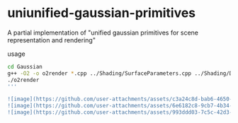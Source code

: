# uniunified-gaussian-primitives
A partial implementation of "unified gaussian primitives for scene representation and rendering"

usage
```bash
cd Gaussian
g++ -O2 -o o2render *.cpp ../Shading/SurfaceParameters.cpp ../Shading/Disney.cpp ../Shading/Fresnel.cpp ../Shading/Ggx.cpp ../MathLib/*.cpp ../SystemLib/MemoryAllocation.cpp -I../ -I/home/qinhaoran/libs/include -L/home/qinhaoran/libs/lib -lfcl -lccd -lcnpy -lz --std=c++11 -pthread
./o2render
'''

![image](https://github.com/user-attachments/assets/c3a24c8d-bab6-4650-b003-83461b39d1b3)
![image](https://github.com/user-attachments/assets/6e6182c8-9cb7-4b34-9d73-fbe3b4cba207)
![image](https://github.com/user-attachments/assets/993ddd03-7c5c-42d3-a05a-a826e88ccd57)
